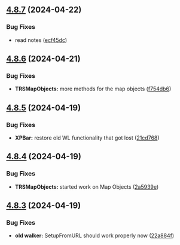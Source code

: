 ## [4.8.7](https://github.com/Torwent/SRL-T/compare/v4.8.6...v4.8.7) (2024-04-22)


### Bug Fixes

* read notes ([ecf45dc](https://github.com/Torwent/SRL-T/commit/ecf45dccc9615f7b647304d6b30f85ec456b3898))



## [4.8.6](https://github.com/Torwent/SRL-T/compare/v4.8.5...v4.8.6) (2024-04-21)


### Bug Fixes

* **TRSMapObjects:** more methods for the map objects ([f754db6](https://github.com/Torwent/SRL-T/commit/f754db621f8f3ffdb90543d8a52bbc95162070ca))



## [4.8.5](https://github.com/Torwent/SRL-T/compare/v4.8.4...v4.8.5) (2024-04-19)


### Bug Fixes

* **XPBar:** restore old WL functionality that got lost ([21cd768](https://github.com/Torwent/SRL-T/commit/21cd76845ac6ad1130fac83bef14407cd73916f8))



## [4.8.4](https://github.com/Torwent/SRL-T/compare/v4.8.3...v4.8.4) (2024-04-19)


### Bug Fixes

* **TRSMapObjects:** started work on Map Objects ([2a5939e](https://github.com/Torwent/SRL-T/commit/2a5939ec72baed0958cefb0b07937a22df9a1f86))



## [4.8.3](https://github.com/Torwent/SRL-T/compare/v4.8.2...v4.8.3) (2024-04-19)


### Bug Fixes

* **old walker:** SetupFromURL should work properly now ([22a884f](https://github.com/Torwent/SRL-T/commit/22a884fa2663ba6760061230732d27c34c35be28))



